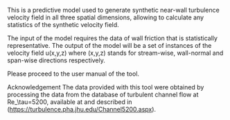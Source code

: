 This is a predictive model used to generate synthetic near-wall turbulence velocity field in all three spatial dimensions, allowing to calculate any statistics of the synthetic velocity field.

The input of the model requires the data of wall friction that is statistically representative. The output of the model will be a set of instances of the velocity field u(x,y,z) where (x,y,z) stands for stream-wise, wall-normal and span-wise directions respectively.

Please proceed to the user manual of the tool.

Acknowledgement
The data provided with this tool were obtained by processing the data from the database of turbulent channel flow at Re_\tau=5200, available at and described in (https://turbulence.pha.jhu.edu/Channel5200.aspx).
